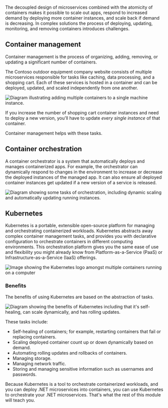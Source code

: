 The decoupled design of microservices combined with the atomicity of containers makes it possible to scale out apps, respond to increased demand by deploying more container instances, and scale back if demand is decreasing. In complex solutions the process of deploying, updating, monitoring, and removing containers introduces challenges.

## Container management

Container management is the process of organizing, adding, removing, or updating a significant number of containers.

The Contoso outdoor equipment company website consists of multiple microservices responsible for tasks like caching, data processing, and a shopping cart. Each of these services is hosted in a container and can be deployed, updated, and scaled independently from one another.

![Diagram illustrating adding multiple containers to a single machine instance.](../media/2-container.png)

If you increase the number of shopping cart container instances and need to deploy a new version, you'll have to update *every single instance* of that container.

Container management helps with these tasks.

## Container orchestration

A container orchestrator is a system that automatically deploys and manages containerized apps. For example, the orchestrator can dynamically respond to changes in the environment to increase or decrease the deployed instances of the managed app. It can also ensure all deployed container instances get updated if a new version of a service is released.

![Diagram showing some tasks of orchestration, including dynamic scaling and automatically updating running instances.](../media/2-tasks-of-orchestrator.svg)

## Kubernetes

Kubernetes is a portable, extensible open-source platform for managing and orchestrating containerized workloads. Kubernetes abstracts away complex container management tasks, and provides you with declarative configuration to orchestrate containers in different computing environments. This orchestration platform gives you the same ease of use and flexibility you might already know from Platform-as-a-Service (PaaS) or Infrastructure-as-a-Service (IaaS) offerings.

![Image showing the Kubernetes logo amongst multiple containers running on a computer](../media/2-deploy-multiple-containers.png)

### Benefits

The benefits of using Kubernetes are based on the abstraction of tasks.

![Diagram showing the benefits of Kubernetes including that it's self-healing, can scale dynamically, and has rolling updates.](../media/2-kubernetes-benefits.svg)

These tasks include:

- Self-healing of containers; for example, restarting containers that fail or replacing containers.
- Scaling deployed container count up or down dynamically based on demand.
- Automating rolling updates and rollbacks of containers.
- Managing storage.
- Managing network traffic.
- Storing and managing sensitive information such as usernames and passwords.

Because Kubernetes is a tool to orchestrate containerized workloads, and you can deploy .NET microservices into containers, you can use Kubernetes to orchestrate your .NET microservices. That's what the rest of this module will teach you.
